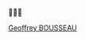 👋👋👋
<script src="https://platform.linkedin.com/badges/js/profile.js" async defer type="text/javascript"></script>
<div class="badge-base LI-profile-badge" data-locale="fr_FR" data-size="large" data-theme="dark" data-type="HORIZONTAL" data-vanity="geoffrey-bousseau-442839204" data-version="v1">
  <a class="badge-base__link LI-simple-link" href="https://fr.linkedin.com/in/geoffrey-bousseau-442839204?trk=profile-badge">Geoffrey BOUSSEAU</a>
</div>
